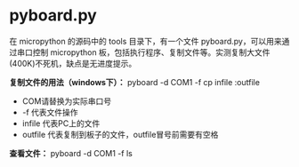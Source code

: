 # pyboard.py

在 micropython 的源码中的 tools 目录下，有一个文件 pyboard.py，可以用来通过串口控制 micropython 板，包括执行程序、复制文件等。实测复制大文件(400K)不死机，缺点是无进度提示。

**复制文件的用法（windows下）：**
pyboard -d COM1 -f cp infile :outfile
- COM请替换为实际串口号
- -f 代表文件操作
- infile 代表PC上的文件
- outfile 代表复制到板子的文件，outfile冒号前需要有空格

**查看文件：**
pyboard -d COM1 -f ls
